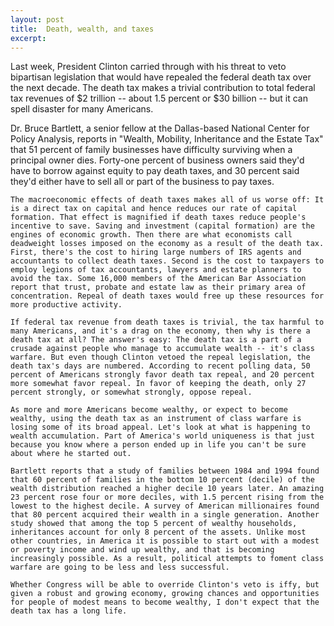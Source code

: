 ```yaml
---
layout: post
title:  Death, wealth, and taxes
excerpt:
---
```




            

    

            

Last week, President Clinton carried through with his threat to veto bipartisan legislation that would have repealed the federal death tax over the next decade. The death tax makes a trivial contribution to total federal tax revenues of $2 trillion -- about 1.5 percent or $30 billion -- but it can spell disaster for many Americans. 
	
Dr. Bruce Bartlett, a senior fellow at the Dallas-based National Center for Policy Analysis, reports in "Wealth, Mobility, Inheritance and the Estate Tax" that 51 percent of family businesses have difficulty surviving when a principal owner dies. Forty-one percent of business owners said they'd have to borrow against equity to pay death taxes, and 30 percent said they'd either have to sell all or part of the business to pay taxes. 

	The macroeconomic effects of death taxes makes all of us worse off: It is a direct tax on capital and hence reduces our rate of capital formation. That effect is magnified if death taxes reduce people's incentive to save. Saving and investment (capital formation) are the engines of economic growth. Then there are what economists call deadweight losses imposed on the economy as a result of the death tax. First, there's the cost to hiring large numbers of IRS agents and accountants to collect death taxes. Second is the cost to taxpayers to employ legions of tax accountants, lawyers and estate planners to avoid the tax. Some 16,000 members of the American Bar Association report that trust, probate and estate law as their primary area of concentration. Repeal of death taxes would free up these resources for more productive activity. 

	If federal tax revenue from death taxes is trivial, the tax harmful to many Americans, and it's a drag on the economy, then why is there a death tax at all? The answer's easy: The death tax is a part of a crusade against people who manage to accumulate wealth -- it's class warfare. But even though Clinton vetoed the repeal legislation, the death tax's days are numbered. According to recent polling data, 50 percent of Americans strongly favor death tax repeal, and 20 percent more somewhat favor repeal. In favor of keeping the death, only 27 percent strongly, or somewhat strongly, oppose repeal. 

	As more and more Americans become wealthy, or expect to become wealthy, using the death tax as an instrument of class warfare is losing some of its broad appeal. Let's look at what is happening to wealth accumulation. Part of America's world uniqueness is that just because you know where a person ended up in life you can't be sure about where he started out. 

	Bartlett reports that a study of families between 1984 and 1994 found that 60 percent of families in the bottom 10 percent (decile) of the wealth distribution reached a higher decile 10 years later. An amazing 23 percent rose four or more deciles, with 1.5 percent rising from the lowest to the highest decile. A survey of American millionaires found that 80 percent acquired their wealth in a single generation. Another study showed that among the top 5 percent of wealthy households, inheritances account for only 8 percent of the assets. Unlike most other countries, in America it is possible to start out with a modest or poverty income and wind up wealthy, and that is becoming increasingly possible. As a result, political attempts to foment class warfare are going to be less and less successful. 

	Whether Congress will be able to override Clinton's veto is iffy, but given a robust and growing economy, growing chances and opportunities for people of modest means to become wealthy, I don't expect that the death tax has a long life. 

        
